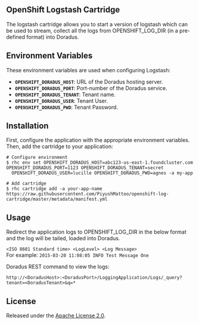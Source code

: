 ## OpenShift Logstash Cartridge

The logstash cartridge allows you to start a version of logstash which can be used to stream, collect all the logs from OPENSHIFT_LOG_DIR (in a pre-defined format) into Doradus.


## Environment Variables

These environment variables are used when configuring Logstash:

 * **`OPENSHIFT_DORADUS_HOST`**: URL of the Doradus hosting server. 
 * **`OPENSHIFT_DORADUS_PORT`**: Port-number of the Doradus service. 
 * **`OPENSHIFT_DORADUS_TENANT`**: Tenant name. 
 * **`OPENSHIFT_DORADUS_USER`**: Tenant User. 
 * **`OPENSHIFT_DORADUS_PWD`**: Tenant Password. 


## Installation

First, configure the application with the appropriate environment variables. Then, add the cartridge to your application:

    # Configure environment
    $ rhc env set OPENSHIFT_DORADUS_HOST=abc123-us-east-1.foundcluster.com OPENSHIFT_DORADUS_PORT=1123 OPENSHIFT_DORADUS_TENANT=secret 
	  OPENSHIFT_DORADUS_USER=lucille OPENSHIFT_DORADUS_PWD=agnes -a my-app

    # Add cartridge
    $ rhc cartridge add -a your-app-name https://raw.githubusercontent.com/PiyushMattoo/openshift-log-cartridge/master/metadata/manifest.yml

## Usage

Redirect the application logs to OPENSHIFT_LOG_DIR in the below format and the log will be tailed, loaded into Doradus.

`<ISO 8601 Standard time> <LogLevel> <Log Message>`  
For example: `2015-03-20 11:08:05 INFO Test Message One` 

Doradus REST command to view the logs:

`http://<DoradusHost>:<DoradusPort>/LoggingApplication/Logs/_query?tenant=<DoradusTenant>&q=*`
	
## License

Released under the [Apache License 2.0](http://www.apache.org/licenses/LICENSE-2.0.html).